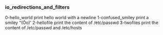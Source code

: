 ### io_redirections_and_filters

0-hello_world
print hello world with a newline
1-confused_smiley
print a smiley "(Ôo)'
2-hellofile
print the content of /etc/passwd
3-twofiles
print the content of /etc/passwd and /etc/hosts
